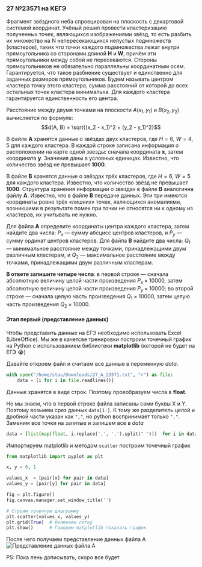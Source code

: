 ### 27 №23571 на КЕГЭ

Фрагмент звёздного неба спроецирован на плоскость с декартовой системой координат. Учёный решил провести кластеризацию полученных точек, являющихся изображениями звёзд, то есть разбить их множество на N непересекающихся непустых подмножеств (кластеров), таких что точки каждого подмножества лежат внутри прямоугольника со сторонами длиной **Н** и **W**, причём эти прямоугольники между собой не пересекаются. Стороны прямоугольников не обязательно параллельны координатным осям. Гарантируется, что такое разбиение существует и единственно для заданных размеров прямоугольников. Будем называть центром кластера точку этого кластера, сумма расстояний от которой до всех остальных точек кластера минимальна. Для каждого кластера гарантируется единственность его центра. 

Расстояние между двумя точками на плоскости $A(x_1, y_1)$ и $B(x_2, y_2)$ вычисляется по формуле: $$d(A, B) = \sqrt{(x_2 - x_1)^2 + (y_2 - y_1)^2}$$

В файле **А** хранятся данные о звёздах двух кластеров, где $H=6$, $W=4,5$ для каждого кластера. В каждой строке записана информация о расположении на карте одной звезды: сначала координата **х**, затем координата **у**. Значения даны в условных единицах. Известно, что количество звёзд не превышает **1000**.

В файле **В** хранятся данные о звёздах трёх кластеров, где $H=6$, $W=5$ для каждого кластера. Известно, что количество звёзд не превышает **1000**. Структура хранения информации о звездах в файле **В** аналогична файлу **А**.
Известно, что в файле  **В** передаче данных. Эти три имеются координаты ровно трёх «лишних» точек, являющихся аномалиями, возникшими в результате помех при точки не относятся ни к одному из кластеров, их учитывать не нужно.

Для файла **А** определите координаты центра каждого кластера, затем найдите два числа: $P_x$ — сумму абсцисс центров кластеров, и $P_y$ — сумму ординат центров кластеров. Для файла **В** найдите два числа: $Q_1$ — минимальное расстояние между точками, принадлежащими двум различным кластерам, и $Q_2$ — максимальное расстояние между точками, принадлежащими двум различным кластерам.

**В ответе запишите четыре числа**: в первой строке — сначала абсолютную величину целой части произведения ${P_x} \times 10000$, затем абсолютную величину целой части произведения $Р_y \times 10000$; во второй строке — сначала целую часть произведения $Q_1 \times 10 000$, затем целую часть произведения $Q_2 \times 10 000$.

#### Этап первый (представление данных)

Чтобы представить данные на ЕГЭ необходимо использовать Excel (LibreOffice). Мы же в качетсве тренировки 
построим точечный график на Python с использованием библиотеки **matplotlib** (которой не будет на ЕГЭ 😭)

Давайте откроем файл и считаем все данные в переменную $data$.
```python
with open("/home/stas/Downloads/27_A_23571.txt", "r") as file:
    data = [i for i in file.readlines()]
```

Данные хранятся в виде строк. Поэтому проеобразуем числа в **float**.

Но мы знаем, что в первой строке файла записаны сами буквы X и Y. Поэтому возьмем срез данных `data[1:]`. К тому же
разделитель целой и дробной части указан как `","`, но python воспринимает только `"."`. Заменим все точки на запятые
и запишем все в $data$

```python
data = [list(map(float, i.replace(',', '.').split(" ")))  for i in data[1:]]
```

Импортируем matplotlib и методом `scatter` построим точечный график

```python
from matplotlib import pyplot as plt

x, y = 0, 1

values_x  = [pair[x] for pair in data]
values_y = [pair[y] for pair in data]

fig = plt.figure()
fig.canvas.manager.set_window_title('')

# Строим точечную диаграмму
plt.scatter(values_x, values_y)  
plt.grid(True)  # Включаем сетку
plt.show()      # Говорим matplotlib показать график
```
После чего получаем представление данных файла A
![Представление данных файла A](/ansbook/src/assets/types/type_27/bukhlyash/for_A.png)

PS: Пока лень дописывать, скоро все будет